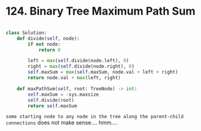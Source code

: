 # 124. Binary Tree Maximum Path Sum

```python

class Solution:
    def divide(self, node):
        if not node:
            return 0

        left = max(self.divide(node.left), 0)
        right = max(self.divide(node.right), 0)
        self.maxSum = max(self.maxSum, node.val + left + right)
        return node.val + max(left, right)

    def maxPathSum(self, root: TreeNode) -> int:
        self.maxSum = -sys.maxsize
        self.divide(root)
        return self.maxSum

```

`some starting node to any node in the tree along the parent-child connections` does not make sense.... hmm....

